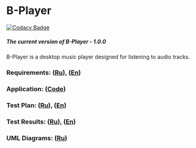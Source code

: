 # B-Player

[![Codacy Badge](https://api.codacy.com/project/badge/Grade/a204856f4a1043e9ad9ed752844bd8bf)](https://app.codacy.com/manual/steppbol/b-player?utm_source=github.com&utm_medium=referral&utm_content=steppbol/b-player&utm_campaign=Badge_Grade_Dashboard)

##### The current version of B-Player - 1.0.0
B-Player is a desktop music player designed for listening to audio tracks.
### Requirements: ([Ru](https://github.com/steppbol/B-Player/blob/master/documentation/SRS.md)), ([En](https://github.com/steppbol/B-Player/blob/master/documentation/SRS(EN).md))
### Application: ([Code](https://github.com/steppbol/B-Player/tree/master/src))
### Test Plan: ([Ru](https://github.com/steppbol/B-Player/blob/master/documentation/test-plan/TestPlan.md)), ([En](https://github.com/steppbol/B-Player/blob/master/documentation/test-plan/TestPlan(EN).md))
### Test Results: ([Ru](https://github.com/steppbol/B-Player/blob/master/documentation/test-plan/TestResults.md)), ([En](https://github.com/steppbol/B-Player/blob/master/documentation/test-plan/TestResults(EN).md))
### UML Diagrams: ([Ru](https://github.com/steppbol/B-Player/blob/master/documentation/uml-diagrams/README.md))
